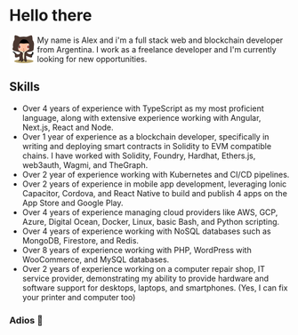 # Hello there

<picture>
  <source media="(prefers-color-scheme: dark)" alt="Welcome to the dark side" srcset="https://raw.githubusercontent.com/alexx855/alexx855/master/public/stormtroopocat.png">
  <img align="left" alt="May the Force be with you" width="50" height="50" src="https://raw.githubusercontent.com/alexx855/alexx855/master/public/octobiwan.png">
</picture>
My name is Alex and i'm a full stack web and blockchain developer from Argentina. I work as a freelance developer and I'm currently looking for new opportunities.

## Skills

- Over 4 years of experience with TypeScript as my most proficient language, along with extensive experience working with Angular, Next.js, React and Node.
- Over 1 year of experience as a blockchain developer, specifically in writing and deploying smart contracts in Solidity to EVM compatible chains. I have worked with Solidity, Foundry, Hardhat, Ethers.js, web3auth, Wagmi, and TheGraph.
- Over 2 year of experience working with Kubernetes and CI/CD pipelines.
- Over 2 years of experience in mobile app development, leveraging Ionic Capacitor, Cordova, and React Native to build and publish 4 apps on the App Store and Google Play.
- Over 4 years of experience managing cloud providers like AWS, GCP, Azure, Digital Ocean, Docker, Linux, basic Bash, and Python scripting.
- Over 4 years of experience working with NoSQL databases such as MongoDB, Firestore, and Redis.
- Over 8 years of experience working with PHP, WordPress with WooCommerce, and MySQL databases.
- Over 2 years of experience working on a computer repair shop, IT service provider, demonstrating my ability to provide hardware and software support for desktops, laptops, and smartphones. (Yes, I can fix your printer and computer too)

### Adios 👋
